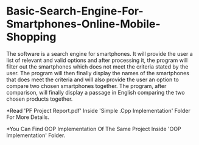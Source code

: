 # Basic-Search-Engine-For-Smartphones-Online-Mobile-Shopping
The software is a search engine for smartphones. It will provide the user 
a list of relevant and valid options and after processing it, the program will 
filter out the smartphones which does not meet the criteria stated by the 
user. The program will then finally display the names of the smartphones 
that does meet the criteria and will also provide the user an option to 
compare two chosen smartphones together. The program, after 
comparison, will finally display a passage in English comparing the two 
chosen products together.

*Read 'PF Project Report.pdf' Inside 'Simple .Cpp Implementation' Folder For More Details. 

*You Can Find OOP Implementation Of The Same Project Inside 'OOP Implementation' Folder. 
